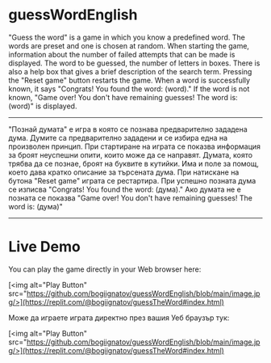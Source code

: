 # guessWordEnglish

"Guess the word" is a game in which you know a predefined word. The words are preset and one is chosen at random. When starting the game, information about the number of failed attempts that can be made is displayed. The word to be guessed, the number of letters in boxes. There is also a help box that gives a brief description of the search term. Pressing the "Reset game" button restarts the game. When a word is successfully known, it says "Congrats! You found the word: (word)." If the word is not known, "Game over! You don't have remaining guesses! The word is: (word)" is displayed.

---------------------------------------------------------------------------------------------------------------------------------------------

"Познай думата" е игра в която се познава предварително зададена дума. Думите са предварително зададени и се избира една на произволен принцип. При стартиране на играта се показва информация за броят неуспешни опити, които може да се направят. Думата, която трябва да се познае, броят на буквите в кутийки. Има и поле за помощ, което дава кратко описание за търсената дума. При натискане на бутона "Reset game" играта се рестартира. При успешно позната дума се изписва "Congrats! You found the word: (дума)." Ако думата не е позната се показва "Game over! You don't have remaining guesses! The word is: (дума)"

---------------------------------------------------------------------------------------------------------------------------------------------

# Live Demo

You can play the game directly in your Web browser here:

[<img alt="Play Button" src="https://github.com/bogiignatov/guessWordEnglish/blob/main/image.jpg/>](https://replit.com/@bogiignatov/guessTheWord#index.html)

Може да играете играта директно през вашия Уеб браузър тук:

[<img alt="Play Button" src="https://github.com/bogiignatov/guessWordEnglish/blob/main/image.jpg/>](https://replit.com/@bogiignatov/guessTheWord#index.html)